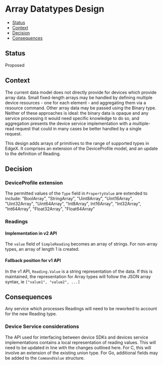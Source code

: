 # Array Datatypes Design

<!--ts-->

- [Status](#status)
- [Context](#context)
- [Decision](#decision)
- [Consequences](#consequences)

<!--te-->

## Status

Proposed

## Context  

The current data model does not directly provide for devices which provide array data. Small fixed-length arrays may be handled by defining multiple device resources - one for each element - and aggregating them via a resource command. Other array data may be passed using the Binary type. Neither of these approaches is ideal: the binary data is opaque and any service processing it would need specific knowledge to do so, and aggregation presents the device service implementation with a multiple-read request that could in many cases be better handled by a single request.

This design adds arrays of primitives to the range of supported types in EdgeX. It comprises an extension of the DeviceProfile model, and an update to the definition of Reading.

## Decision

### DeviceProfile extension

The permitted values of the `Type` field in `PropertyValue` are extended to include:
  "BoolArray", "StringArray", "Uint8Array", "Uint16Array", "Uint32Array", "Uint64Array", "Int8Array", Int16Array", "Int32Array", "Int64Array", "Float32Array", "Float64Array"

### Readings

#### Implementation in v2 API

The `value` field of `SimpleReading` becomes an array of strings. For non-array types, an array of length 1 is created.

#### Fallback position for v1 API

In the v1 API, `Reading.Value` is a string representation of the data. If this is maintained, the representation for Array types will follow the JSON array syntax, ie `["value1", "value2", ...]`

## Consequences

Any service which processes Readings will need to be reworked to account for the new Reading type.

### Device Service considerations

The API used for interfacing between device SDKs and devices service implementations contains a local representation of reading values. This will need to be updated in line with the changes outlined here. For C, this will involve an extension of the existing union type. For Go, additional fields may be added to the `CommandValue` structure.

